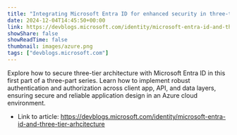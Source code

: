 ```yaml
---
title: "Integrating Microsoft Entra ID for enhanced security in three-tier architecture"
date: 2024-12-04T14:45:50+00:00
link: https://devblogs.microsoft.com/identity/microsoft-entra-id-and-three-tier-arhcitecture
showShare: false
showReadTime: false
thumbnail: images/azure.png
tags: ["devblogs.microsoft.com"]
---
```

Explore how to secure three-tier architecture with Microsoft Entra ID in this first part of a three-part series. Learn how to implement robust authentication and authorization across client app, API, and data layers, ensuring secure and reliable application design in an Azure cloud environment.

- Link to article: https://devblogs.microsoft.com/identity/microsoft-entra-id-and-three-tier-arhcitecture